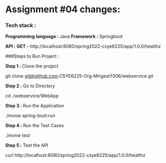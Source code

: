 
# Assignment #04 changes:

### Tech stack :
**Programming language :** Java
**Framework :** Springboot

**API :** 
**GET -** http://localhost:8080/spring2022-csye6225/app/1.0.0/healthz

###Steps to Run Project : 

 
**Step 1 :** Clone the project

git clone git@github.com:CSYE6225-Org-Mrigesh1306/webservice.git

**Step 2 :** Go to Directory

cd ./webservice/WebApp

**Step 3 :** Run the Application

./mvnw spring-boot:run


**Step 4 :** Run the Test Cases

./mvnw test


**Step 5 :** Test the API

curl http://localhost:8080/spring2022-csye6225/app/1.0.0/healthz





